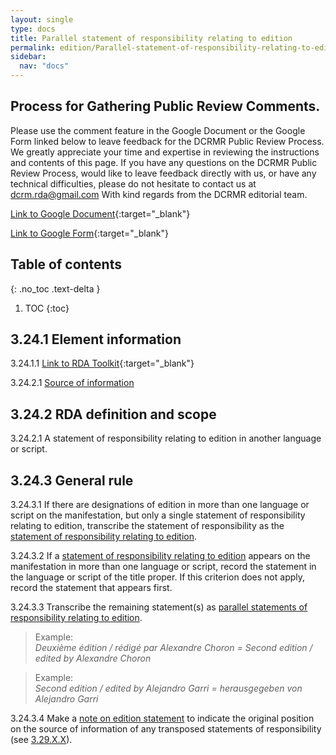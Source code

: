 ```yaml
---
layout: single
type: docs
title: Parallel statement of responsibility relating to edition
permalink: edition/Parallel-statement-of-responsibility-relating-to-edition/
sidebar:
  nav: "docs"
---
```


## Process for Gathering Public Review Comments.
Please use the comment feature in the Google Document or the Google Form linked below to leave feedback for the DCRMR Public Review Process.  We greatly appreciate your time and expertise in reviewing the instructions and contents of this page.  If you have any questions on the DCRMR Public Review Process, would like to leave feedback directly with us, or have any technical difficulties, please do not hesitate to contact us at dcrm.rda@gmail.com  With kind regards from the DCRMR editorial team.

[Link to Google Document](https://docs.google.com/document/d/1BI__e2MQ_H3VF-bdlftc0tDor50fNsbMdDUK3Rr9uU4/edit){:target="_blank"}

[Link to Google Form](https://docs.google.com/forms/d/e/1FAIpQLSdNtJkbY1mngdTcvCoB7zZcpaIuuKHvlbyiidP-QunDy14VcQ/viewform){:target="_blank"}

## Table of contents
{: .no_toc .text-delta }

1. TOC
{:toc}

## 3.24.1 Element information

<a name="3.24.1.1">3.24.1.1</a> [Link to RDA Toolkit](https://beta.rdatoolkit.org/Content/Index?externalId=en-US_ala-7b5b8462-fd92-35bd-ba19-e716c1ae9ec8){:target="_blank"}

<a name="3.24.1.2">3.24.2.1</a> [Source of information](/DCRMR/books/edition/)

## 3.24.2 RDA definition and scope

<a name="3.24.2.1">3.24.2.1</a> A statement of responsibility relating to edition in another language or script.

## 3.24.3 General rule

<a name="3.24.3.1">3.24.3.1</a> If there are designations of edition in more than one language or script on the manifestation, but only a single statement of responsibility relating to edition, transcribe the statement of responsibility as the [statement of responsibility relating to edition](/DCRMR/books/edition/Statement-of-responsibility-relating-to-edition/).

<a name="3.24.3.2">3.24.3.2</a> If a [statement of responsibility relating to edition](/DCRMR/books/edition/Statement-of-responsibility-relating-to-edition/) appears on the manifestation in more than one language or script, record the statement in the language or script of the title proper. If this criterion does not apply, record the statement that appears first. 

<a name="3.24.3.3">3.24.3.3</a> Transcribe the remaining statement(s) as [parallel statements of responsibility relating to edition](/DCRMR/books/edition/Parallel-statement-of-responsibility-relating-to-edition/).

>Example:  
><CITE>Deuxième édition / rédigé par Alexandre Choron = Second edition / edited by Alexandre Choron</CITE>

>Example:  
><CITE>Second edition / edited by Alejandro Garri = herausgegeben von Alejandro Garri</CITE>

<a name="3.24.3.4">3.24.3.4</a> Make a [note on edition statement](/DCRMR/books/edition/Note-on-edition-statement/) to indicate the original position on the source of information of any transposed statements of responsibility (see [3.29.X.X](/DCRMR/books/edition/Note-on-edition-statement/#3.29.X.X)).